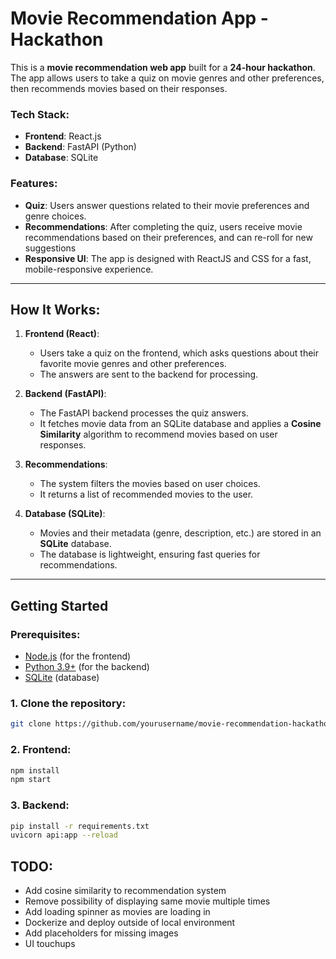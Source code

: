 # Movie Recommendation App - Hackathon

This is a **movie recommendation web app** built for a **24-hour hackathon**. The app allows users to take a quiz on movie genres and other preferences, then recommends movies based on their responses.

### Tech Stack:

- **Frontend**: React.js
- **Backend**: FastAPI (Python)
- **Database**: SQLite

### Features:

- **Quiz**: Users answer questions related to their movie preferences and genre choices.
- **Recommendations**: After completing the quiz, users receive movie recommendations based on their preferences, and can re-roll for new suggestions
- **Responsive UI**: The app is designed with ReactJS and CSS for a fast, mobile-responsive experience.

---

## **How It Works**:

1. **Frontend (React)**:

   - Users take a quiz on the frontend, which asks questions about their favorite movie genres and other preferences.
   - The answers are sent to the backend for processing.

2. **Backend (FastAPI)**:

   - The FastAPI backend processes the quiz answers.
   - It fetches movie data from an SQLite database and applies a **Cosine Similarity** algorithm to recommend movies based on user responses.

3. **Recommendations**:

   - The system filters the movies based on user choices.
   - It returns a list of recommended movies to the user.

4. **Database (SQLite)**:
   - Movies and their metadata (genre, description, etc.) are stored in an **SQLite** database.
   - The database is lightweight, ensuring fast queries for recommendations.

---

## **Getting Started**

### Prerequisites:

- [Node.js](https://nodejs.org/en/download/) (for the frontend)
- [Python 3.9+](https://www.python.org/downloads/) (for the backend)
- [SQLite](https://www.sqlite.org/download.html) (database)

### 1. Clone the repository:

```bash
git clone https://github.com/yourusername/movie-recommendation-hackathon.git
```

### 2. Frontend:

```bash
npm install
npm start
```

### 3. Backend:

```bash
pip install -r requirements.txt
uvicorn api:app --reload
```

## TODO:

- Add cosine similarity to recommendation system
- Remove possibility of displaying same movie multiple times
- Add loading spinner as movies are loading in
- Dockerize and deploy outside of local environment
- Add placeholders for missing images
- UI touchups
